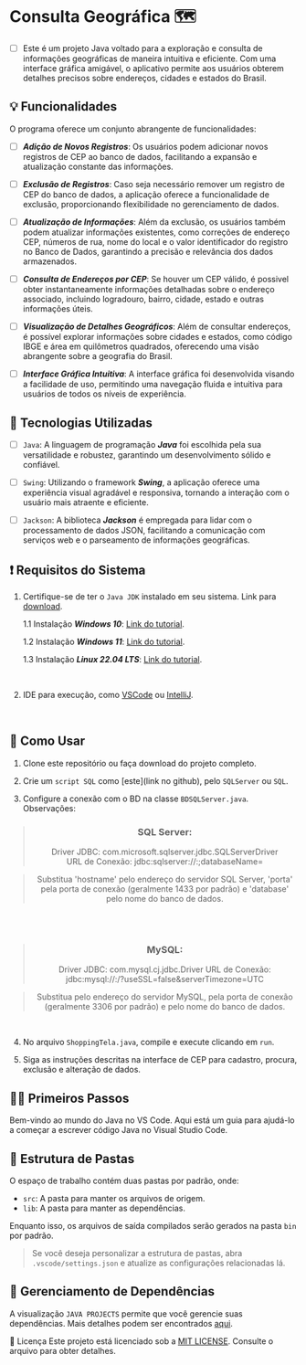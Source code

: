 # Consulta Geográfica 🗺️
 - [ ] Este é um projeto Java voltado para a exploração e consulta de informações geográficas de maneira intuitiva e eficiente. Com uma interface gráfica amigável, o aplicativo permite aos usuários obterem detalhes precisos sobre endereços, cidades e estados do Brasil.


## 💡 Funcionalidades

O programa oferece um conjunto abrangente de funcionalidades:

- [ ] __*Adição de Novos Registros*__: Os usuários podem adicionar novos registros de CEP ao banco de dados, facilitando a expansão e atualização constante das informações.

- [ ] __*Exclusão de Registros*__: Caso seja necessário remover um registro de CEP do banco de dados, a aplicação oferece a funcionalidade de exclusão, proporcionando flexibilidade no gerenciamento de dados.

- [ ] __*Atualização de Informações*__: Além da exclusão, os usuários também podem atualizar informações existentes, como correções de endereço CEP, números de rua, nome do local e o valor identificador do registro no Banco de Dados, garantindo a precisão e relevância dos dados armazenados.

- [ ] __*Consulta de Endereços por CEP*__: Se houver um CEP válido, é possivel obter instantaneamente informações detalhadas sobre o endereço associado, incluindo logradouro, bairro, cidade, estado e outras informações úteis.

- [ ] __*Visualização de Detalhes Geográficos*__: Além de consultar endereços, é possível explorar informações sobre cidades e estados, como código IBGE e área em quilômetros quadrados, oferecendo uma visão abrangente sobre a geografia do Brasil.

- [ ] __*Interface Gráfica Intuitiva*__: A interface gráfica foi desenvolvida visando a facilidade de uso, permitindo uma navegação fluida e intuitiva para usuários de todos os níveis de experiência.


## 🚀 Tecnologias Utilizadas

- [ ] `Java`: A linguagem de programação __*Java*__ foi escolhida pela sua versatilidade e robustez, garantindo um desenvolvimento sólido e confiável.

- [ ] `Swing`: Utilizando o framework __*Swing*__, a aplicação oferece uma experiência visual agradável e responsiva, tornando a interação com o usuário mais atraente e eficiente.

- [ ] `Jackson`: A biblioteca __*Jackson*__ é empregada para lidar com o processamento de dados JSON, facilitando a comunicação com serviços web e o parseamento de informações geográficas.


## :exclamation: Requisitos do Sistema 

1. Certifique-se de ter o `Java JDK` instalado em seu sistema. Link para [download](https://www.oracle.com/java/technologies/downloads/).

     1.1 Instalação __*Windows 10*__: [Link do tutorial](https://www.youtube.com/watch?v=AUL--F5Wdh8).

    1.2 Instalação __*Windows 11*__: [Link do tutorial](https://www.youtube.com/watch?v=krGadRGdESQ).

    1.3 Instalação __*Linux 22.04 LTS*__: [Link do tutorial](https://www.youtube.com/watch?v=vVrIDJ--GOA).


<br>

2. IDE para execução, como [VSCode](https://code.visualstudio.com/) ou [IntelliJ](https://www.jetbrains.com/idea/download/?section=windows).

<br>


## 🔧 Como Usar

1. Clone este repositório ou faça download do projeto completo.

2. Crie um `script SQL` como [este](link no github), pelo `SQLServer` ou `SQL`.

3. Configure a conexão com o BD na classe `BDSQLServer.java`. Observações:

> <div style="text-align: center;">
>    <p align="center">
>        <h3> SQL Server: </h3>  
>        Driver JDBC: com.microsoft.sqlserver.jdbc.SQLServerDriver  
>        <br>
>        URL de Conexão: jdbc:sqlserver://<hostname>:<port>;databaseName=<database>
>        <br>
>    </p>
> </div>


> <div style="text-align: center;">
>    <p align="center">
> Substitua 'hostname' pelo endereço do servidor SQL Server, 'porta' pela porta de conexão (geralmente 1433 por padrão) e 'database' pelo nome do banco de dados.
>    </p>
> </div>
 
<br>
<br>

> <div style="text-align: center;">
>    <p align="center">
>        <h3> MySQL: </h3>
> Driver JDBC: com.mysql.cj.jdbc.Driver
> URL de Conexão: jdbc:mysql://<hostname>:<port>/<database>?useSSL=false&serverTimezone=UTC
>    </p>
> </div>

> <div style="text-align: center;">
>    <p align="center">
> Substitua <hostname> pelo endereço do servidor MySQL, <port> pela porta de conexão (geralmente 3306 por padrão) e <database> pelo nome do banco de dados.
>    </p>
> </div>

<br>

4. No arquivo `ShoppingTela.java`, compile e execute clicando em `run`.

5. Siga as instruções descritas na interface de CEP para cadastro, procura, exclusão e alteração de dados.

## 🏃‍♂️ Primeiros Passos

Bem-vindo ao mundo do Java no VS Code. Aqui está um guia para ajudá-lo a começar a escrever código Java no Visual Studio Code.

##  📁  Estrutura de Pastas

O espaço de trabalho contém duas pastas por padrão, onde:

- `src`: A pasta para manter os arquivos de origem.
- `lib`: A pasta para manter as dependências.

Enquanto isso, os arquivos de saída compilados serão gerados na pasta `bin` por padrão.

> Se você deseja personalizar a estrutura de pastas, abra `.vscode/settings.json` e atualize as configurações relacionadas lá.

## 🔄 Gerenciamento de Dependências

A visualização `JAVA PROJECTS` permite que você gerencie suas dependências. Mais detalhes podem ser encontrados [aqui](https://github.com/microsoft/vscode-java-dependency#manage-dependencies).

📜 Licença
Este projeto está licenciado sob a [MIT LICENSE](https://github.com/Matheus-Oliveira-Marino/Airports-and-Fights-Infrastructure/blob/main/LICENSE). Consulte o arquivo para obter detalhes.
